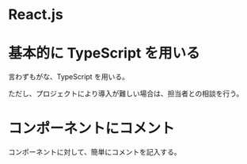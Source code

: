 # React.js

# 基本的に TypeScript を用いる

言わずもがな、TypeScript を用いる。

ただし、プロジェクトにより導入が難しい場合は、担当者との相談を行う。

# コンポーネントにコメント

コンポーネントに対して、簡単にコメントを記入する。

